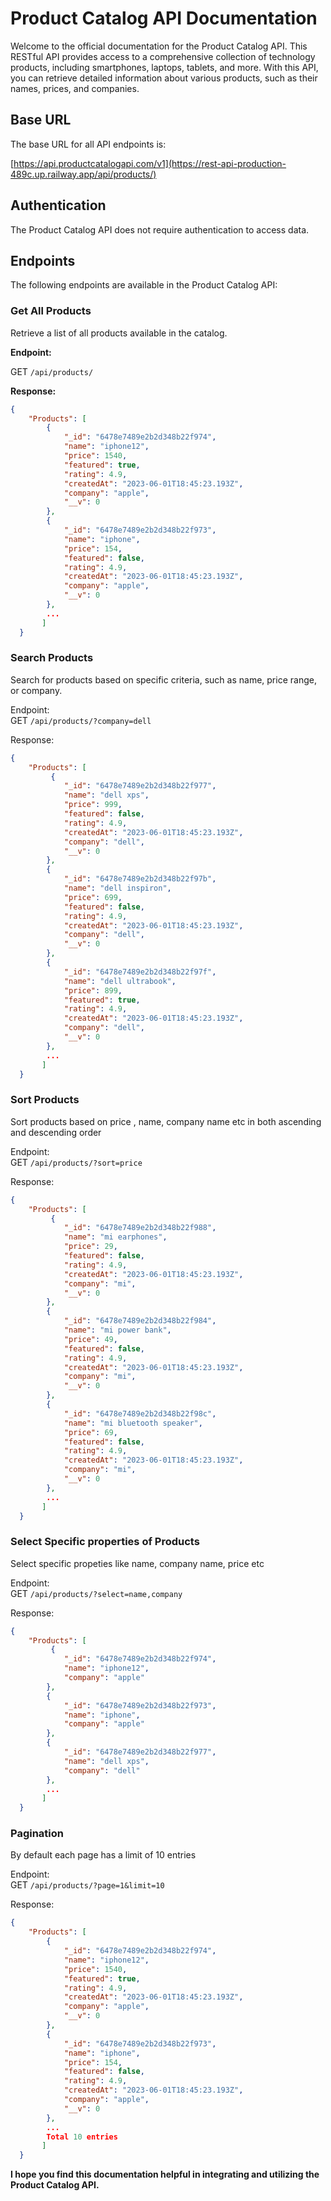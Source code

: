 # Product Catalog API Documentation

Welcome to the official documentation for the Product Catalog API. This RESTful API provides access to a comprehensive collection of technology products, including smartphones, laptops, tablets, and more. With this API, you can retrieve detailed information about various products, such as their names, prices, and companies.

## Base URL

The base URL for all API endpoints is:

[https://api.productcatalogapi.com/v1](https://rest-api-production-489c.up.railway.app/api/products/)


## Authentication

The Product Catalog API does not require authentication to access data.  

## Endpoints

The following endpoints are available in the Product Catalog API:

### Get All Products

Retrieve a list of all products available in the catalog.

**Endpoint:**

GET ```/api/products/```

**Response:**

```json
{
    "Products": [
        {
            "_id": "6478e7489e2b2d348b22f974",
            "name": "iphone12",
            "price": 1540,
            "featured": true,
            "rating": 4.9,
            "createdAt": "2023-06-01T18:45:23.193Z",
            "company": "apple",
            "__v": 0
        },
        {
            "_id": "6478e7489e2b2d348b22f973",
            "name": "iphone",
            "price": 154,
            "featured": false,
            "rating": 4.9,
            "createdAt": "2023-06-01T18:45:23.193Z",
            "company": "apple",
            "__v": 0
        },        
        ...
       ]
  }
```

### Search Products  
Search for products based on specific criteria, such as name, price range, or company.

Endpoint:  
GET ```/api/products/?company=dell```

Response:  
```json
{
    "Products": [
         {
            "_id": "6478e7489e2b2d348b22f977",
            "name": "dell xps",
            "price": 999,
            "featured": false,
            "rating": 4.9,
            "createdAt": "2023-06-01T18:45:23.193Z",
            "company": "dell",
            "__v": 0
        },
        {
            "_id": "6478e7489e2b2d348b22f97b",
            "name": "dell inspiron",
            "price": 699,
            "featured": false,
            "rating": 4.9,
            "createdAt": "2023-06-01T18:45:23.193Z",
            "company": "dell",
            "__v": 0
        },
        {
            "_id": "6478e7489e2b2d348b22f97f",
            "name": "dell ultrabook",
            "price": 899,
            "featured": true,
            "rating": 4.9,
            "createdAt": "2023-06-01T18:45:23.193Z",
            "company": "dell",
            "__v": 0
        },       
        ...
       ]
  }
```

### Sort Products    
Sort products based on price , name, company name etc in both ascending and descending order 

Endpoint:  
GET ```/api/products/?sort=price```

Response:  
```json
{
    "Products": [
         {
            "_id": "6478e7489e2b2d348b22f988",
            "name": "mi earphones",
            "price": 29,
            "featured": false,
            "rating": 4.9,
            "createdAt": "2023-06-01T18:45:23.193Z",
            "company": "mi",
            "__v": 0
        },
        {
            "_id": "6478e7489e2b2d348b22f984",
            "name": "mi power bank",
            "price": 49,
            "featured": false,
            "rating": 4.9,
            "createdAt": "2023-06-01T18:45:23.193Z",
            "company": "mi",
            "__v": 0
        },
        {
            "_id": "6478e7489e2b2d348b22f98c",
            "name": "mi bluetooth speaker",
            "price": 69,
            "featured": false,
            "rating": 4.9,
            "createdAt": "2023-06-01T18:45:23.193Z",
            "company": "mi",
            "__v": 0
        },     
        ...
       ]
  }
```

### Select Specific properties of Products      
Select specific propeties like name, company name, price etc 

Endpoint:  
GET ```/api/products/?select=name,company```

Response:  
```json
{
    "Products": [
         {
            "_id": "6478e7489e2b2d348b22f974",
            "name": "iphone12",
            "company": "apple"
        },
        {
            "_id": "6478e7489e2b2d348b22f973",
            "name": "iphone",
            "company": "apple"
        },
        {
            "_id": "6478e7489e2b2d348b22f977",
            "name": "dell xps",
            "company": "dell"
        },    
        ...
       ]
  }
```

### Pagination        
By default each page has a limit of 10 entries 

Endpoint:  
GET ```/api/products/?page=1&limit=10```

Response:  
```json
{
    "Products": [
        {
            "_id": "6478e7489e2b2d348b22f974",
            "name": "iphone12",
            "price": 1540,
            "featured": true,
            "rating": 4.9,
            "createdAt": "2023-06-01T18:45:23.193Z",
            "company": "apple",
            "__v": 0
        },
        {
            "_id": "6478e7489e2b2d348b22f973",
            "name": "iphone",
            "price": 154,
            "featured": false,
            "rating": 4.9,
            "createdAt": "2023-06-01T18:45:23.193Z",
            "company": "apple",
            "__v": 0
        }, 
        ...
        Total 10 entries
       ]
  }
```

**I hope you find this documentation helpful in integrating and utilizing the Product Catalog API.**
